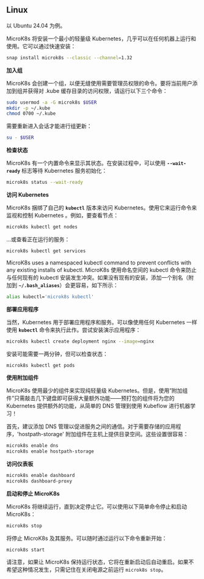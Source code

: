 ## Linux

以 Ubuntu 24.04 为例。

MicroK8s 将安装一个最小的轻量级 Kubernetes，几乎可以在任何机器上运行和使用。它可以通过快速安装：

```bash
snap install microk8s --classic --channel=1.32
```

**加入组**

MicroK8s 会创建一个组，以便无缝使用需要管理员权限的命令。要将当前用户添加到组并获得对 .kube 缓存目录的访问权限，请运行以下三个命令：

```bash
sudo usermod -a -G microk8s $USER
mkdir -p ~/.kube
chmod 0700 ~/.kube
```

需要重新进入会话才能进行组更新：

```bash
su - $USER
```

**检查状态**

MicroK8s 有一个内置命令来显示其状态。在安装过程中，可以使用 **`--wait-ready`** 标志等待 Kubernetes 服务初始化：

```bash
microk8s status --wait-ready
```

**访问 Kubernetes**

MicroK8s 捆绑了自己的 **`kubectl`** 版本来访问 Kubernetes。使用它来运行命令来监视和控制 Kubernetes 。例如，要查看节点：

```bash
microk8s kubectl get nodes
```

…或查看正在运行的服务：

```bash
microk8s kubectl get services
```

MicroK8s uses a namespaced kubectl command to prevent conflicts with any  existing installs of kubectl. 
MicroK8s 使用命名空间的 kubectl 命令来防止与任何现有的 kubectl 安装发生冲突。如果没有现有的安装，添加一个别名（附加到 **`~/.bash_aliases`**）会更容易，如下所示：

```bash
alias kubectl='microk8s kubectl'
```

**部署应用程序**

当然，Kubernetes 用于部署应用程序和服务。可以像使用任何 Kubernetes 一样使用 **`kubectl`** 命令来执行此作。尝试安装演示应用程序：

```bash
microk8s kubectl create deployment nginx --image=nginx
```

安装可能需要一两分钟，但可以检查状态：

```bash
microk8s kubectl get pods
```

**使用附加组件**

MicroK8s 使用最少的组件来实现纯轻量级 Kubernetes。但是，使用”附加组件”只需敲击几下键盘即可获得大量额外功能——预打包的组件将为您的 Kubernetes 提供额外的功能，从简单的 DNS 管理到使用 Kubeflow 进行机器学习！

首先，建议添加 DNS 管理以促进服务之间的通信。对于需要存储的应用程序，'hostpath-storage' 附加组件在主机上提供目录空间。这些设置很容易：

```bash
microk8s enable dns
microk8s enable hostpath-storage
```

**访问仪表板**

```bash
microk8s enable dashboard
microk8s dashboard-proxy
```

**启动和停止 MicroK8s**

MicroK8s 将继续运行，直到决定停止它。可以使用以下简单命令停止和启动 MicroK8s：

```bash
microk8s stop
```

将停止 MicroK8s 及其服务。可以随时通过运行以下命令重新开始：

```
microk8s start
```

请注意，如果让 MicroK8s 保持运行状态，它将在重新启动后自动重启。如果不希望这种情况发生，只需记住在关闭电源之前运行 `microk8s stop`。